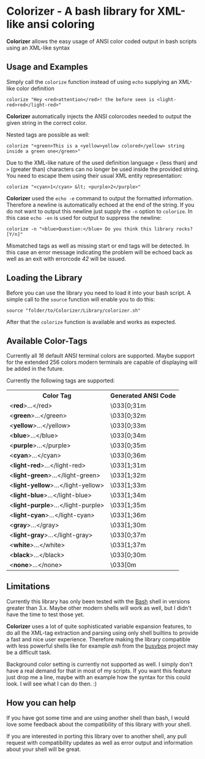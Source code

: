 # Colorizer - A bash library for XML-like ansi coloring

**Colorizer** allows the easy usage of ANSI color coded output in bash scripts
using an XML-like syntax

## Usage and Examples

Simply call the `colorize` function instead of using `echo` supplying an
XML-like color definition

    colorize "Hey <red>attention</red>! the before seen is <light-red>red</light-red>"

**Colorizer** automatically injects the ANSI colorcodes needed to output the
given string in the correct color.

Nested tags are possible as well:

    colorize "<green>This is a <yellow>yellow colored</yellow> string inside a green one</green>"

Due to the XML-like nature of the used definition language `<` (less than) and
`>` (greater than) characters can no longer be used inside the provided string.
You need to escape them using their usual XML entity representation:

    colorize "<cyan>1</cyan> &lt; <purple>2</purple>"

**Colorizer** used the `echo -e` command to output the formatted information.
Therefore a newline is automatically echoed at the end of the string. If you do
not want to output this newline just supply the `-n` option to `colorize`. In
this case `echo -en` is used for output to suppress the newline:

    colorize -n "<blue>Question:</blue> Do you think this library rocks? [Y/n]"

Mismatched tags as well as missing start or end tags will be detected. In this
case an error message indicating the problem will be echoed back as well as an
exit with errorcode *42* will be issued.

## Loading the Library

Before you can use the library you need to load it into your bash script.
A simple call to the `source` function will enable you to do this:

    source "folder/to/Colorizer/Library/colorizer.sh"

After that the `colorize` function is available and works as expected.

## Available Color-Tags

Currently all *16* default ANSI terminal colors are supported. Maybe support
for the extended 256 colors modern terminals are capable of displaying will be
added in the future.

Currently the following tags are supported:

<table>
    <tr>
        <th>Color Tag</th><th>Generated ANSI Code</th>
    </tr>
    <tr>
        <td>&lt;<b>red</b>&gt;…&lt;/red&gt;</td><td>\033[0;31m</td>
    </tr>
    <tr>
        <td>&lt;<b>green</b>&gt;…&lt;/green&gt;</td><td>\033[0;32m</td>
    </tr>
    <tr>
        <td>&lt;<b>yellow</b>&gt;…&lt;/yellow&gt;</td><td>\033[0;33m</td>
    </tr>
    <tr>
        <td>&lt;<b>blue</b>&gt;…&lt;/blue&gt;</td><td>\033[0;34m</td>
    </tr>
    <tr>
        <td>&lt;<b>purple</b>&gt;…&lt;/purple&gt;</td><td>\033[0;35m</td>
    </tr>
    <tr>
        <td>&lt;<b>cyan</b>&gt;…&lt;/cyan&gt;</td><td>\033[0;36m</td>
    </tr>
    <tr>
        <td>&lt;<b>light-red</b>&gt;…&lt;/light-red&gt;</td><td>\033[1;31m</td>
    </tr>
    <tr>
        <td>&lt;<b>light-green</b>&gt;…&lt;/light-green&gt;</td><td>\033[1;32m</td>
    </tr>
    <tr>
        <td>&lt;<b>light-yellow</b>&gt;…&lt;/light-yellow&gt;</td><td>\033[1;33m</td>
    </tr>
    <tr>
        <td>&lt;<b>light-blue</b>&gt;…&lt;/light-blue&gt;</td><td>\033[1;34m</td>
    </tr>
    <tr>
        <td>&lt;<b>light-purple</b>&gt;…&lt;/light-purple&gt;</td><td>\033[1;35m</td>
    </tr>
    <tr>
        <td>&lt;<b>light-cyan</b>&gt;…&lt;/light-cyan&gt;</td><td>\033[1;36m</td>
    </tr>
    <tr>
        <td>&lt;<b>gray</b>&gt;…&lt;/gray&gt;</td><td>\033[1;30m</td>
    </tr>
    <tr>
        <td>&lt;<b>light-gray</b>&gt;…&lt;/light-gray&gt;</td><td>\033[0;37m</td>
    </tr>
    <tr>
        <td>&lt;<b>white</b>&gt;…&lt;/white&gt;</td><td>\033[1;37m</td>
    </tr>
    <tr>
        <td>&lt;<b>black</b>&gt;…&lt;/black&gt;</td><td>\033[0;30m</td>
    </tr>
    <tr>
        <td>&lt;<b>none</b>&gt;…&lt;/none&gt;</td><td>\033[0m</td>
    </tr>
    <tr>
</table>

## Limitations

Currently this library has only been tested with the
[Bash](http://www.gnu.org/software/bash/) shell in versions greater than 3.x.
Maybe other modern shells will work as well, but I didn't have the time to test
those yet.

**Colorizer** uses a lot of quite sophisticated variable expansion features, to
do all the XML-tag extraction and parsing using only shell builtins to provide
a fast and nice user experience. Therefore making the library compatible with
less powerful shells like for example *ash* from the [busybox](http://busybox.net) 
project may be a difficult task.

Background color setting is currently not supported as well. I simply don't
have a real demand for that in most of my scripts. If you want this feature
just drop me a line, maybe with an example how the syntax for this could look.
I will see what I can do then. :)

## How you can help

If you have got some time and are using another shell than bash, I would love
some feedback about the compatibility of this library with your shell.

If you are interested in porting this library over to another shell, any pull
request with compatibility updates as well as error output and information
about your shell will be great.
